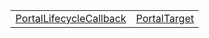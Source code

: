 |                                                                                                                                                       |                                                                                                                                 |
| ----------------------------------------------------------------------------------------------------------------------------------------------------- | ------------------------------------------------------------------------------------------------------------------------------- |
| [PortalLifecycleCallback](https://hamedfathi.gitbook.io/aurelia-2-doc-api/runtime-html/resources/custom-attributes/typealias/portallifecyclecallback) | [PortalTarget](https://hamedfathi.gitbook.io/aurelia-2-doc-api/runtime-html/resources/custom-attributes/typealias/portaltarget) |
